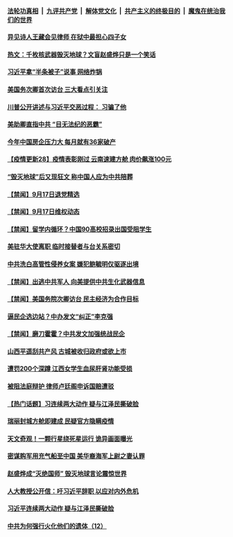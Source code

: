 

####  [法轮功真相](../../../../basic/blob/master/README.md?t=09181402) &nbsp;|&nbsp; [九评共产党](../../../../9ping.md/blob/master/README.md?t=09181402) &nbsp;|&nbsp; [解体党文化](../../../../jtdwh.md/blob/master/README.md?t=09181402)  &nbsp;|&nbsp; [共产主义的终极目的](../../../../gczydzjmd.md/blob/master/README.md?t=09181402) &nbsp;|&nbsp; [魔鬼在统治我们的世界](../../../../mgztzwmdsj.md/blob/master/README.md?t=09181402) 

#### [异见诗人王藏会见律师 在狱中最担心四子女](../pages/prog204/a102943508.md?t=09181402) 

#### [热文：千枚核武器毁灭地球？文盲赵盛烨只是一个笑话](../pages/prog204/a102943495.md?t=09181402) 

#### [习近平拿“半条被子”说事 网络炸锅](../pages/prog204/a102943484.md?t=09181402) 

#### [美国务次卿首次访台 三大看点引关注](../pages/prog204/a102943480.md?t=09181402) 

#### [川普公开讲述与习近平交恶过程： 习骗了他](../pages/prog204/a102943445.md?t=09181402) 

#### [美助卿直指中共 “目无法纪的恶霸”](../pages/prog204/a102943416.md?t=09181402) 

#### [今年中国房企压力大 每月就有36家破产](../pages/prog204/a102942694.md?t=09181402) 


#### [【疫情更新28】疫情表彰刚过 云南速建方舱 肉价飙涨100元](../pages/prog204/a102931621.md?t=09181402) 

#### [“毁灭地球”后又现狂文 称中国人应为中共陪葬](../pages/prog204/a102943309.md?t=09181402) 

#### [【禁闻】9月17日退党精选](../pages/prog204/a102943359.md?t=09181402) 

#### [【禁闻】9月17日维权动态](../pages/prog204/a102943344.md?t=09181402) 

#### [【禁闻】留学内循环？中国90高校招录出国受阻学生](../pages/prog204/a102943354.md?t=09181402) 

#### [美驻华大使离职 临时接替者与台关系密切](../pages/prog204/a102943279.md?t=09181402) 

#### [中共洗白高管性侵养女案 嫌犯鲍毓明仅驱逐出境](../pages/prog204/a102943260.md?t=09181402) 

#### [【禁闻】出逃中共军人 向美提供中共生化武器信息](../pages/prog204/a102943273.md?t=09181402) 

#### [【禁闻】美国务院次卿访台 民主经济为合作目标](../pages/prog204/a102943275.md?t=09181402) 

#### [逼民企选边站？中办发文“纠正”李克强](../pages/prog204/a102943197.md?t=09181402) 

#### [【禁闻】磨刀霍霍？中共发文加强统战民企](../pages/prog204/a102943193.md?t=09181402) 

#### [山西平遥刮共产风 古城被收归政府或欲上市](../pages/prog204/a102943155.md?t=09181402) 

#### [遭罚200个深蹲 江西女学生血尿肝肾功能受损](../pages/prog204/a102942899.md?t=09181402) 

#### [被阻法庭辩护 律师卢廷阁申诉国赔遭驳](../pages/prog204/a102942911.md?t=09181402) 

#### [【热门话题】习连续两大动作 疑与江泽民撕破脸](../pages/prog204/a102942866.md?t=09181402) 

#### [瑞丽封城方舱即建成 民疑官方隐瞒疫情](../pages/prog204/a102942859.md?t=09181402) 

#### [天文奇观！一颗行星绕死星运行 诡异画面曝光](../pages/prog204/a102942808.md?t=09181402) 

#### [密谋购军用充气船至中国 美华裔海军上尉之妻认罪](../pages/prog204/a102942675.md?t=09181402) 

#### [赵盛烨成“灭绝国师” 毁灭地球言论震惊世界](../pages/prog204/a102942766.md?t=09181402) 

#### [人大教授公开信：吁习近平辞职 以应对内外危机](../pages/prog204/a102942739.md?t=09181402) 

#### [习近平连续两大动作 疑与江泽民撕破脸](../pages/prog204/a102942697.md?t=09181402) 

#### [中共为何强行火化他们的遗体（12）](../pages/prog204/a102942736.md?t=09181402) 

